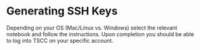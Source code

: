 # Generating SSH Keys

Depending on your OS (Mac/Linux vs. Windows) select the relevant notebook and follow the instructions. Upon completion you should be able to log into TSCC on your specific account.